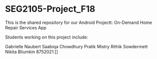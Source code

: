 # SEG2105-Project_F18

This is the shared repository for our Android Projectt: On-Demand Home Repair Services App

Students working on this project include:

Gabrielle Naubert
Saabiqa Chowdhury
Pratik Mistry
Rithik Sowdermett
Nikita Bliumkin 8752021
[]
